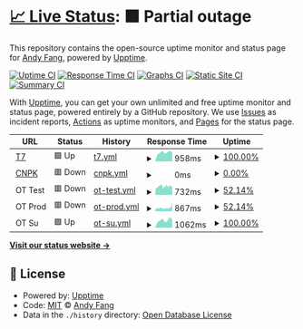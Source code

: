 # [📈 Live Status](https://ajaxsys.github.io/upptime): <!--live status--> **🟧 Partial outage**

This repository contains the open-source uptime monitor and status page for [Andy Fang](https://ajaxsys.github.io/upptime), powered by [Upptime](https://github.com/upptime/upptime).

[![Uptime CI](https://github.com/ajaxsys/upptime/workflows/Uptime%20CI/badge.svg)](https://github.com/ajaxsys/upptime/actions?query=workflow%3A%22Uptime+CI%22)
[![Response Time CI](https://github.com/ajaxsys/upptime/workflows/Response%20Time%20CI/badge.svg)](https://github.com/ajaxsys/upptime/actions?query=workflow%3A%22Response+Time+CI%22)
[![Graphs CI](https://github.com/ajaxsys/upptime/workflows/Graphs%20CI/badge.svg)](https://github.com/ajaxsys/upptime/actions?query=workflow%3A%22Graphs+CI%22)
[![Static Site CI](https://github.com/ajaxsys/upptime/workflows/Static%20Site%20CI/badge.svg)](https://github.com/ajaxsys/upptime/actions?query=workflow%3A%22Static+Site+CI%22)
[![Summary CI](https://github.com/ajaxsys/upptime/workflows/Summary%20CI/badge.svg)](https://github.com/ajaxsys/upptime/actions?query=workflow%3A%22Summary+CI%22)

With [Upptime](https://upptime.js.org), you can get your own unlimited and free uptime monitor and status page, powered entirely by a GitHub repository. We use [Issues](https://github.com/ajaxsys/upptime/issues) as incident reports, [Actions](https://github.com/ajaxsys/upptime/actions) as uptime monitors, and [Pages](https://ajaxsys.github.io/upptime) for the status page.

<!--start: status pages-->
<!-- This summary is generated by Upptime (https://github.com/upptime/upptime) -->
<!-- Do not edit this manually, your changes will be overwritten -->
<!-- prettier-ignore -->
| URL | Status | History | Response Time | Uptime |
| --- | ------ | ------- | ------------- | ------ |
| <img alt="" src="https://icons.duckduckgo.com/ip3/www.trip7.co.jp.ico" height="13"> [T7](https://www.trip7.co.jp/api/hotel_company/get/1) | 🟩 Up | [t7.yml](https://github.com/ajaxsys/upptime/commits/HEAD/history/t7.yml) | <details><summary><img alt="Response time graph" src="./graphs/t7/response-time-week.png" height="20"> 958ms</summary><br><a href="https://ajaxsys.github.io/upptime/history/t7"><img alt="Response time 898" src="https://img.shields.io/endpoint?url=https%3A%2F%2Fraw.githubusercontent.com%2Fajaxsys%2Fupptime%2FHEAD%2Fapi%2Ft7%2Fresponse-time.json"></a><br><a href="https://ajaxsys.github.io/upptime/history/t7"><img alt="24-hour response time 966" src="https://img.shields.io/endpoint?url=https%3A%2F%2Fraw.githubusercontent.com%2Fajaxsys%2Fupptime%2FHEAD%2Fapi%2Ft7%2Fresponse-time-day.json"></a><br><a href="https://ajaxsys.github.io/upptime/history/t7"><img alt="7-day response time 958" src="https://img.shields.io/endpoint?url=https%3A%2F%2Fraw.githubusercontent.com%2Fajaxsys%2Fupptime%2FHEAD%2Fapi%2Ft7%2Fresponse-time-week.json"></a><br><a href="https://ajaxsys.github.io/upptime/history/t7"><img alt="30-day response time 932" src="https://img.shields.io/endpoint?url=https%3A%2F%2Fraw.githubusercontent.com%2Fajaxsys%2Fupptime%2FHEAD%2Fapi%2Ft7%2Fresponse-time-month.json"></a><br><a href="https://ajaxsys.github.io/upptime/history/t7"><img alt="1-year response time 911" src="https://img.shields.io/endpoint?url=https%3A%2F%2Fraw.githubusercontent.com%2Fajaxsys%2Fupptime%2FHEAD%2Fapi%2Ft7%2Fresponse-time-year.json"></a></details> | <details><summary><a href="https://ajaxsys.github.io/upptime/history/t7">100.00%</a></summary><a href="https://ajaxsys.github.io/upptime/history/t7"><img alt="All-time uptime 95.42%" src="https://img.shields.io/endpoint?url=https%3A%2F%2Fraw.githubusercontent.com%2Fajaxsys%2Fupptime%2FHEAD%2Fapi%2Ft7%2Fuptime.json"></a><br><a href="https://ajaxsys.github.io/upptime/history/t7"><img alt="24-hour uptime 100.00%" src="https://img.shields.io/endpoint?url=https%3A%2F%2Fraw.githubusercontent.com%2Fajaxsys%2Fupptime%2FHEAD%2Fapi%2Ft7%2Fuptime-day.json"></a><br><a href="https://ajaxsys.github.io/upptime/history/t7"><img alt="7-day uptime 100.00%" src="https://img.shields.io/endpoint?url=https%3A%2F%2Fraw.githubusercontent.com%2Fajaxsys%2Fupptime%2FHEAD%2Fapi%2Ft7%2Fuptime-week.json"></a><br><a href="https://ajaxsys.github.io/upptime/history/t7"><img alt="30-day uptime 100.00%" src="https://img.shields.io/endpoint?url=https%3A%2F%2Fraw.githubusercontent.com%2Fajaxsys%2Fupptime%2FHEAD%2Fapi%2Ft7%2Fuptime-month.json"></a><br><a href="https://ajaxsys.github.io/upptime/history/t7"><img alt="1-year uptime 86.19%" src="https://img.shields.io/endpoint?url=https%3A%2F%2Fraw.githubusercontent.com%2Fajaxsys%2Fupptime%2FHEAD%2Fapi%2Ft7%2Fuptime-year.json"></a></details>
| <img alt="" src="https://icons.duckduckgo.com/ip3/www.conepoke.com.ico" height="13"> [CNPK](https://www.conepoke.com/api/Commodity/count/all) | 🟥 Down | [cnpk.yml](https://github.com/ajaxsys/upptime/commits/HEAD/history/cnpk.yml) | <details><summary><img alt="Response time graph" src="./graphs/cnpk/response-time-week.png" height="20"> 0ms</summary><br><a href="https://ajaxsys.github.io/upptime/history/cnpk"><img alt="Response time 955" src="https://img.shields.io/endpoint?url=https%3A%2F%2Fraw.githubusercontent.com%2Fajaxsys%2Fupptime%2FHEAD%2Fapi%2Fcnpk%2Fresponse-time.json"></a><br><a href="https://ajaxsys.github.io/upptime/history/cnpk"><img alt="24-hour response time 0" src="https://img.shields.io/endpoint?url=https%3A%2F%2Fraw.githubusercontent.com%2Fajaxsys%2Fupptime%2FHEAD%2Fapi%2Fcnpk%2Fresponse-time-day.json"></a><br><a href="https://ajaxsys.github.io/upptime/history/cnpk"><img alt="7-day response time 0" src="https://img.shields.io/endpoint?url=https%3A%2F%2Fraw.githubusercontent.com%2Fajaxsys%2Fupptime%2FHEAD%2Fapi%2Fcnpk%2Fresponse-time-week.json"></a><br><a href="https://ajaxsys.github.io/upptime/history/cnpk"><img alt="30-day response time 1086" src="https://img.shields.io/endpoint?url=https%3A%2F%2Fraw.githubusercontent.com%2Fajaxsys%2Fupptime%2FHEAD%2Fapi%2Fcnpk%2Fresponse-time-month.json"></a><br><a href="https://ajaxsys.github.io/upptime/history/cnpk"><img alt="1-year response time 952" src="https://img.shields.io/endpoint?url=https%3A%2F%2Fraw.githubusercontent.com%2Fajaxsys%2Fupptime%2FHEAD%2Fapi%2Fcnpk%2Fresponse-time-year.json"></a></details> | <details><summary><a href="https://ajaxsys.github.io/upptime/history/cnpk">0.00%</a></summary><a href="https://ajaxsys.github.io/upptime/history/cnpk"><img alt="All-time uptime 89.77%" src="https://img.shields.io/endpoint?url=https%3A%2F%2Fraw.githubusercontent.com%2Fajaxsys%2Fupptime%2FHEAD%2Fapi%2Fcnpk%2Fuptime.json"></a><br><a href="https://ajaxsys.github.io/upptime/history/cnpk"><img alt="24-hour uptime 0.00%" src="https://img.shields.io/endpoint?url=https%3A%2F%2Fraw.githubusercontent.com%2Fajaxsys%2Fupptime%2FHEAD%2Fapi%2Fcnpk%2Fuptime-day.json"></a><br><a href="https://ajaxsys.github.io/upptime/history/cnpk"><img alt="7-day uptime 0.00%" src="https://img.shields.io/endpoint?url=https%3A%2F%2Fraw.githubusercontent.com%2Fajaxsys%2Fupptime%2FHEAD%2Fapi%2Fcnpk%2Fuptime-week.json"></a><br><a href="https://ajaxsys.github.io/upptime/history/cnpk"><img alt="30-day uptime 21.79%" src="https://img.shields.io/endpoint?url=https%3A%2F%2Fraw.githubusercontent.com%2Fajaxsys%2Fupptime%2FHEAD%2Fapi%2Fcnpk%2Fuptime-month.json"></a><br><a href="https://ajaxsys.github.io/upptime/history/cnpk"><img alt="1-year uptime 93.48%" src="https://img.shields.io/endpoint?url=https%3A%2F%2Fraw.githubusercontent.com%2Fajaxsys%2Fupptime%2FHEAD%2Fapi%2Fcnpk%2Fuptime-year.json"></a></details>
| <img alt="" src="https://icons.duckduckgo.com/ip3/null.ico" height="13"> OT Test | 🟥 Down | [ot-test.yml](https://github.com/ajaxsys/upptime/commits/HEAD/history/ot-test.yml) | <details><summary><img alt="Response time graph" src="./graphs/ot-test/response-time-week.png" height="20"> 732ms</summary><br><a href="https://ajaxsys.github.io/upptime/history/ot-test"><img alt="Response time 754" src="https://img.shields.io/endpoint?url=https%3A%2F%2Fraw.githubusercontent.com%2Fajaxsys%2Fupptime%2FHEAD%2Fapi%2Fot-test%2Fresponse-time.json"></a><br><a href="https://ajaxsys.github.io/upptime/history/ot-test"><img alt="24-hour response time 597" src="https://img.shields.io/endpoint?url=https%3A%2F%2Fraw.githubusercontent.com%2Fajaxsys%2Fupptime%2FHEAD%2Fapi%2Fot-test%2Fresponse-time-day.json"></a><br><a href="https://ajaxsys.github.io/upptime/history/ot-test"><img alt="7-day response time 732" src="https://img.shields.io/endpoint?url=https%3A%2F%2Fraw.githubusercontent.com%2Fajaxsys%2Fupptime%2FHEAD%2Fapi%2Fot-test%2Fresponse-time-week.json"></a><br><a href="https://ajaxsys.github.io/upptime/history/ot-test"><img alt="30-day response time 760" src="https://img.shields.io/endpoint?url=https%3A%2F%2Fraw.githubusercontent.com%2Fajaxsys%2Fupptime%2FHEAD%2Fapi%2Fot-test%2Fresponse-time-month.json"></a><br><a href="https://ajaxsys.github.io/upptime/history/ot-test"><img alt="1-year response time 754" src="https://img.shields.io/endpoint?url=https%3A%2F%2Fraw.githubusercontent.com%2Fajaxsys%2Fupptime%2FHEAD%2Fapi%2Fot-test%2Fresponse-time-year.json"></a></details> | <details><summary><a href="https://ajaxsys.github.io/upptime/history/ot-test">52.14%</a></summary><a href="https://ajaxsys.github.io/upptime/history/ot-test"><img alt="All-time uptime 84.71%" src="https://img.shields.io/endpoint?url=https%3A%2F%2Fraw.githubusercontent.com%2Fajaxsys%2Fupptime%2FHEAD%2Fapi%2Fot-test%2Fuptime.json"></a><br><a href="https://ajaxsys.github.io/upptime/history/ot-test"><img alt="24-hour uptime 0.00%" src="https://img.shields.io/endpoint?url=https%3A%2F%2Fraw.githubusercontent.com%2Fajaxsys%2Fupptime%2FHEAD%2Fapi%2Fot-test%2Fuptime-day.json"></a><br><a href="https://ajaxsys.github.io/upptime/history/ot-test"><img alt="7-day uptime 52.14%" src="https://img.shields.io/endpoint?url=https%3A%2F%2Fraw.githubusercontent.com%2Fajaxsys%2Fupptime%2FHEAD%2Fapi%2Fot-test%2Fuptime-week.json"></a><br><a href="https://ajaxsys.github.io/upptime/history/ot-test"><img alt="30-day uptime 52.79%" src="https://img.shields.io/endpoint?url=https%3A%2F%2Fraw.githubusercontent.com%2Fajaxsys%2Fupptime%2FHEAD%2Fapi%2Fot-test%2Fuptime-month.json"></a><br><a href="https://ajaxsys.github.io/upptime/history/ot-test"><img alt="1-year uptime 83.92%" src="https://img.shields.io/endpoint?url=https%3A%2F%2Fraw.githubusercontent.com%2Fajaxsys%2Fupptime%2FHEAD%2Fapi%2Fot-test%2Fuptime-year.json"></a></details>
| <img alt="" src="https://icons.duckduckgo.com/ip3/null.ico" height="13"> OT Prod | 🟥 Down | [ot-prod.yml](https://github.com/ajaxsys/upptime/commits/HEAD/history/ot-prod.yml) | <details><summary><img alt="Response time graph" src="./graphs/ot-prod/response-time-week.png" height="20"> 867ms</summary><br><a href="https://ajaxsys.github.io/upptime/history/ot-prod"><img alt="Response time 730" src="https://img.shields.io/endpoint?url=https%3A%2F%2Fraw.githubusercontent.com%2Fajaxsys%2Fupptime%2FHEAD%2Fapi%2Fot-prod%2Fresponse-time.json"></a><br><a href="https://ajaxsys.github.io/upptime/history/ot-prod"><img alt="24-hour response time 600" src="https://img.shields.io/endpoint?url=https%3A%2F%2Fraw.githubusercontent.com%2Fajaxsys%2Fupptime%2FHEAD%2Fapi%2Fot-prod%2Fresponse-time-day.json"></a><br><a href="https://ajaxsys.github.io/upptime/history/ot-prod"><img alt="7-day response time 867" src="https://img.shields.io/endpoint?url=https%3A%2F%2Fraw.githubusercontent.com%2Fajaxsys%2Fupptime%2FHEAD%2Fapi%2Fot-prod%2Fresponse-time-week.json"></a><br><a href="https://ajaxsys.github.io/upptime/history/ot-prod"><img alt="30-day response time 770" src="https://img.shields.io/endpoint?url=https%3A%2F%2Fraw.githubusercontent.com%2Fajaxsys%2Fupptime%2FHEAD%2Fapi%2Fot-prod%2Fresponse-time-month.json"></a><br><a href="https://ajaxsys.github.io/upptime/history/ot-prod"><img alt="1-year response time 730" src="https://img.shields.io/endpoint?url=https%3A%2F%2Fraw.githubusercontent.com%2Fajaxsys%2Fupptime%2FHEAD%2Fapi%2Fot-prod%2Fresponse-time-year.json"></a></details> | <details><summary><a href="https://ajaxsys.github.io/upptime/history/ot-prod">52.14%</a></summary><a href="https://ajaxsys.github.io/upptime/history/ot-prod"><img alt="All-time uptime 84.36%" src="https://img.shields.io/endpoint?url=https%3A%2F%2Fraw.githubusercontent.com%2Fajaxsys%2Fupptime%2FHEAD%2Fapi%2Fot-prod%2Fuptime.json"></a><br><a href="https://ajaxsys.github.io/upptime/history/ot-prod"><img alt="24-hour uptime 0.00%" src="https://img.shields.io/endpoint?url=https%3A%2F%2Fraw.githubusercontent.com%2Fajaxsys%2Fupptime%2FHEAD%2Fapi%2Fot-prod%2Fuptime-day.json"></a><br><a href="https://ajaxsys.github.io/upptime/history/ot-prod"><img alt="7-day uptime 52.14%" src="https://img.shields.io/endpoint?url=https%3A%2F%2Fraw.githubusercontent.com%2Fajaxsys%2Fupptime%2FHEAD%2Fapi%2Fot-prod%2Fuptime-week.json"></a><br><a href="https://ajaxsys.github.io/upptime/history/ot-prod"><img alt="30-day uptime 54.11%" src="https://img.shields.io/endpoint?url=https%3A%2F%2Fraw.githubusercontent.com%2Fajaxsys%2Fupptime%2FHEAD%2Fapi%2Fot-prod%2Fuptime-month.json"></a><br><a href="https://ajaxsys.github.io/upptime/history/ot-prod"><img alt="1-year uptime 83.56%" src="https://img.shields.io/endpoint?url=https%3A%2F%2Fraw.githubusercontent.com%2Fajaxsys%2Fupptime%2FHEAD%2Fapi%2Fot-prod%2Fuptime-year.json"></a></details>
| <img alt="" src="https://icons.duckduckgo.com/ip3/null.ico" height="13"> OT Su | 🟩 Up | [ot-su.yml](https://github.com/ajaxsys/upptime/commits/HEAD/history/ot-su.yml) | <details><summary><img alt="Response time graph" src="./graphs/ot-su/response-time-week.png" height="20"> 1062ms</summary><br><a href="https://ajaxsys.github.io/upptime/history/ot-su"><img alt="Response time 1399" src="https://img.shields.io/endpoint?url=https%3A%2F%2Fraw.githubusercontent.com%2Fajaxsys%2Fupptime%2FHEAD%2Fapi%2Fot-su%2Fresponse-time.json"></a><br><a href="https://ajaxsys.github.io/upptime/history/ot-su"><img alt="24-hour response time 936" src="https://img.shields.io/endpoint?url=https%3A%2F%2Fraw.githubusercontent.com%2Fajaxsys%2Fupptime%2FHEAD%2Fapi%2Fot-su%2Fresponse-time-day.json"></a><br><a href="https://ajaxsys.github.io/upptime/history/ot-su"><img alt="7-day response time 1062" src="https://img.shields.io/endpoint?url=https%3A%2F%2Fraw.githubusercontent.com%2Fajaxsys%2Fupptime%2FHEAD%2Fapi%2Fot-su%2Fresponse-time-week.json"></a><br><a href="https://ajaxsys.github.io/upptime/history/ot-su"><img alt="30-day response time 1099" src="https://img.shields.io/endpoint?url=https%3A%2F%2Fraw.githubusercontent.com%2Fajaxsys%2Fupptime%2FHEAD%2Fapi%2Fot-su%2Fresponse-time-month.json"></a><br><a href="https://ajaxsys.github.io/upptime/history/ot-su"><img alt="1-year response time 1399" src="https://img.shields.io/endpoint?url=https%3A%2F%2Fraw.githubusercontent.com%2Fajaxsys%2Fupptime%2FHEAD%2Fapi%2Fot-su%2Fresponse-time-year.json"></a></details> | <details><summary><a href="https://ajaxsys.github.io/upptime/history/ot-su">100.00%</a></summary><a href="https://ajaxsys.github.io/upptime/history/ot-su"><img alt="All-time uptime 99.67%" src="https://img.shields.io/endpoint?url=https%3A%2F%2Fraw.githubusercontent.com%2Fajaxsys%2Fupptime%2FHEAD%2Fapi%2Fot-su%2Fuptime.json"></a><br><a href="https://ajaxsys.github.io/upptime/history/ot-su"><img alt="24-hour uptime 100.00%" src="https://img.shields.io/endpoint?url=https%3A%2F%2Fraw.githubusercontent.com%2Fajaxsys%2Fupptime%2FHEAD%2Fapi%2Fot-su%2Fuptime-day.json"></a><br><a href="https://ajaxsys.github.io/upptime/history/ot-su"><img alt="7-day uptime 100.00%" src="https://img.shields.io/endpoint?url=https%3A%2F%2Fraw.githubusercontent.com%2Fajaxsys%2Fupptime%2FHEAD%2Fapi%2Fot-su%2Fuptime-week.json"></a><br><a href="https://ajaxsys.github.io/upptime/history/ot-su"><img alt="30-day uptime 100.00%" src="https://img.shields.io/endpoint?url=https%3A%2F%2Fraw.githubusercontent.com%2Fajaxsys%2Fupptime%2FHEAD%2Fapi%2Fot-su%2Fuptime-month.json"></a><br><a href="https://ajaxsys.github.io/upptime/history/ot-su"><img alt="1-year uptime 99.67%" src="https://img.shields.io/endpoint?url=https%3A%2F%2Fraw.githubusercontent.com%2Fajaxsys%2Fupptime%2FHEAD%2Fapi%2Fot-su%2Fuptime-year.json"></a></details>

<!--end: status pages-->

[**Visit our status website →**](https://ajaxsys.github.io/upptime)

## 📄 License

- Powered by: [Upptime](https://github.com/upptime/upptime)
- Code: [MIT](./LICENSE) © [Andy Fang](https://ajaxsys.github.io/upptime)
- Data in the `./history` directory: [Open Database License](https://opendatacommons.org/licenses/odbl/1-0/)
